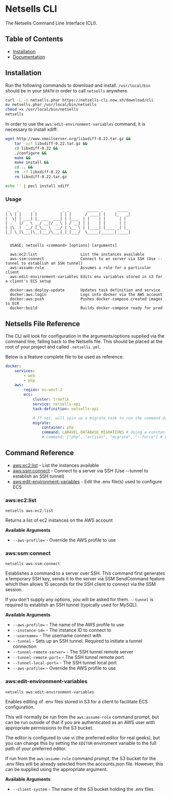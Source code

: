 # Netsells CLI

The Netsells Command Line Interface (CLI).

## Table of Contents
- [Installation](#installation)
- [Documentation](#documentation)

## Installation

Run the following commands to download and install. `/usr/local/bin` should be in your `$PATH` in order to call `netsells` anywhere.

```bash
curl -L -o netsells.phar https://netsells-cli.now.sh/download/cli
mv netsells.phar /usr/local/bin/netsells
chmod +x /usr/local/bin/netsells
netsells
```

In order to use the `aws:edit-environment-variables` command, it is necessary to install xdiff:

```bash
wget http://www.xmailserver.org/libxdiff-0.22.tar.gz && 
    tar -xzf libxdiff-0.22.tar.gz && 
    cd libxdiff-0.22 && 
    ./configure && 
    make && 
    make install && 
    cd .. && 
    rm -rf libxdiff-0.22 && 
    rm libxdiff-0.22.tar.gz

echo '' | pecl install xdiff
```

### Usage

```
 _   _      _            _ _        _____ _      _____
| \ | |    | |          | | |      / ____| |    |_   _|
|  \| | ___| |_ ___  ___| | |___  | |    | |      | |
| . ` |/ _ \ __/ __|/ _ \ | / __| | |    | |      | |
| |\  |  __/ |_\__ \  __/ | \__ \ | |____| |____ _| |_
|_| \_|\___|\__|___/\___|_|_|___/  \_____|______|_____|


  USAGE: netsells <command> [options] [arguments]

  aws:ec2:list                   List the instances available
  aws:ssm:connect                Connect to an server via SSH (Use --tunnel to establish an SSH tunnel)
  aws:assume-role                Assumes a role for a particular client
  aws:edit-environment-variables Edits env variables stored in s3 for a client's ECS setup
  
  docker:aws:deploy-update       Updates task definition and service
  docker:aws:login               Logs into docker via the AWS account
  docker:aws:push                Pushes docker-compose created images to ECR
  docker:build                   Builds docker-compose ready for prod
```

## Netsells File Reference

The CLI will look for configuration in the arguments/options supplied via the command line, falling back to the Netsells file. This should be placed at the root of your project and called `.netsells.yml`.

Below is a feature complete file to be used as reference:

```yaml
docker:
    services:
        - web
        - php
    aws:
        region: eu-west-2
        ecs:
            cluster: traefik
            service: netsells-api
            task-definition: netsells-api

            # If set, will spin up a migrate task to run the command during an update
            migrate:
                container: php
                command: LARAVEL_DATABASE_MIGRATIONS # Using a constant
                # command: ["php", "artisan", "migrate", "--force"] # List syntax, same as dockerfile - https://docs.docker.com/engine/reference/builder/#cmd
```

## Command Reference

* [aws:ec2:list](#awsec2list) - List the instances available
* [aws:ssm:connect](#awsssmconnect) - Connect to a server via SSH (Use --tunnel to establish an SSH tunnel)
* [aws:edit-environment-variables](#awseditenvironmentvariables) - Edit the .env file(s) used to configure ECS

### aws:ec2:list

```
netsells aws:ec2:list
```

Returns a list of ec2 instances on the AWS account

**Available Arguments**
* `--aws-profile=` - Override the AWS profile to use

### aws:ssm:connect

```
netsells aws:ssm:connect
```

Establishes a command to a server over SSH. This command first generates a temporary SSH key, sends it to the server via SSM SendCommand feature which then allows 15 seconds for the SSH client to connect via the SSM session.

If you don't supply any options, you will be asked for them. `--tunnel` is required to establish an SSH tunnel (typically used for MySQL).

**Available Arguments**
* `--aws-profile=` - The name of the AWS profile to use
* `--instance-id=` - The instance ID to connect to
* `--username=` - The username connect with
* `--tunnel` - Sets up an SSH tunnel. Required to initiate a tunnel connection
* `--tunnel-remote-server=` - The SSH tunnel remote server
* `--tunnel-remote-port=` - The SSH tunnel remote port
* `--tunnel-local-port=` - The SSH tunnel local port
* `--aws-profile=` - Override the AWS profile to use

### aws:edit-environment-variables

```
netsells aws:edit-environment-variables
```

Enables editing of .env files stored in S3 for a client to facilitate ECS configuration.

This will normally be run from the `aws:assume-role` command prompt, but can be run outside of that if you are authenticated as an AWS user with appropriate permissions to the S3 bucket.

The editor is configured to use vi (the preferred editor for real geeks), but you can change this by setting the `EDITOR` enviroment variable to the full path of your preferred editor.

If run from the `aws:assume-role` command prompt, the S3 bucket for the .env files will be already selected from the accounts.json file. However, this can be supplied using the appropriate argument.

**Available Arguments**
* `--client-system` - The name of the S3 bucket holding the .env files
